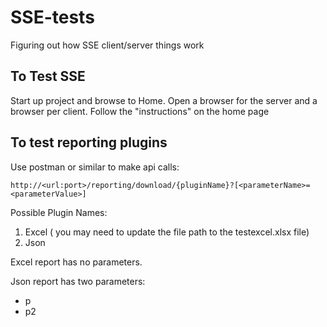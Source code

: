 # SSE-tests
Figuring out how SSE client/server things work

## To Test SSE

Start up project and browse to Home. Open a browser for the server and a browser per client. Follow the "instructions" on the home page

## To test reporting plugins

Use postman or similar to make api calls:

```http://<url:port>/reporting/download/{pluginName}?[<parameterName>=<parameterValue>]```

Possible Plugin Names:
1. Excel ( you may need to update the file path to the testexcel.xlsx file)
2. Json

Excel report has no parameters.

Json report has two parameters:
* p
* p2

